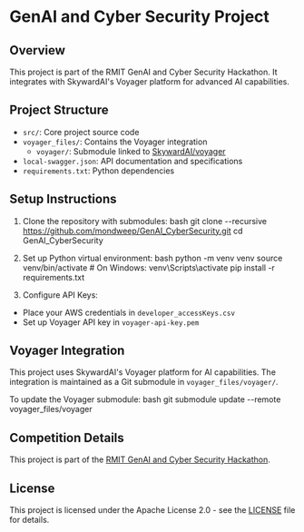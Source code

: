 # GenAI and Cyber Security Project

## Overview
This project is part of the RMIT GenAI and Cyber Security Hackathon. It integrates with SkywardAI's Voyager platform for advanced AI capabilities.

## Project Structure
- `src/`: Core project source code
- `voyager_files/`: Contains the Voyager integration
  - `voyager/`: Submodule linked to [SkywardAI/voyager](https://github.com/SkywardAI/voyager)
- `local-swagger.json`: API documentation and specifications
- `requirements.txt`: Python dependencies

## Setup Instructions

1. Clone the repository with submodules:
bash
git clone --recursive https://github.com/mondweep/GenAI_CyberSecurity.git
cd GenAI_CyberSecurity

2. Set up Python virtual environment:
bash
python -m venv venv
source venv/bin/activate # On Windows: venv\Scripts\activate
pip install -r requirements.txt

3. Configure API Keys:
- Place your AWS credentials in `developer_accessKeys.csv`
- Set up Voyager API key in `voyager-api-key.pem`

## Voyager Integration
This project uses SkywardAI's Voyager platform for AI capabilities. The integration is maintained as a Git submodule in `voyager_files/voyager/`.

To update the Voyager submodule:
bash
git submodule update --remote voyager_files/voyager

## Competition Details
This project is part of the [RMIT GenAI and Cyber Security Hackathon](https://www.kaggle.com/competitions/rmit-gen-ai-and-cyber-security-hackathon/overview).

## License
This project is licensed under the Apache License 2.0 - see the [LICENSE](LICENSE) file for details.
